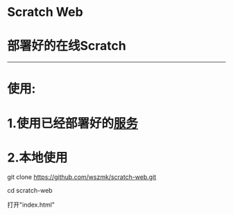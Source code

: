 # Scratch Web
 # 部署好的在线Scratch
--------------------------------------------------------
# 使用:
 # 1.使用已经部署好的[服务](https://zmk.js.cool/)

 # 2.本地使用
 
 git clone https://github.com/wszmk/scratch-web.git


 cd scratch-web


 打开"index.html"
